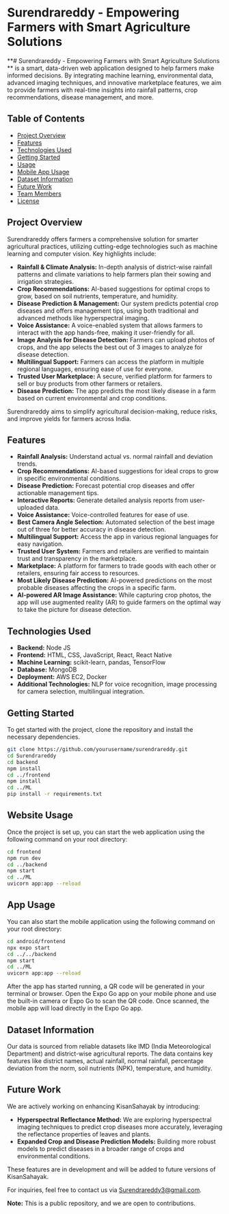 # Surendrareddy - Empowering Farmers with Smart Agriculture Solutions

**# Surendrareddy - Empowering Farmers with Smart Agriculture Solutions
** is a smart, data-driven web application designed to help farmers make informed decisions. By integrating machine learning, environmental data, advanced imaging techniques, and innovative marketplace features, we aim to provide farmers with real-time insights into rainfall patterns, crop recommendations, disease management, and more.

## Table of Contents
- [Project Overview](#project-overview)
- [Features](#features)
- [Technologies Used](#technologies-used)
- [Getting Started](#getting-started)
- [Usage](#usage)
- [Mobile App Usage](#app-usage)
- [Dataset Information](#dataset-information)
- [Future Work](#future-work)
- [Team Members](#team-members)
- [License](#license)

## Project Overview
Surendrareddy offers farmers a comprehensive solution for smarter agricultural practices, utilizing cutting-edge technologies such as machine learning and computer vision. Key highlights include:
- **Rainfall & Climate Analysis:** In-depth analysis of district-wise rainfall patterns and climate variations to help farmers plan their sowing and irrigation strategies.
- **Crop Recommendations:** AI-based suggestions for optimal crops to grow, based on soil nutrients, temperature, and humidity.
- **Disease Prediction & Management:** Our system predicts potential crop diseases and offers management tips, using both traditional and advanced methods like hyperspectral imaging.
- **Voice Assistance:** A voice-enabled system that allows farmers to interact with the app hands-free, making it user-friendly for all.
- **Image Analysis for Disease Detection:** Farmers can upload photos of crops, and the app selects the best out of 3 images to analyze for disease detection.
- **Multilingual Support:** Farmers can access the platform in multiple regional languages, ensuring ease of use for everyone.
- **Trusted User Marketplace:** A secure, verified platform for farmers to sell or buy products from other farmers or retailers.
- **Disease Prediction:** The app predicts the most likely disease in a farm based on current environmental and crop conditions.

Surendrareddy aims to simplify agricultural decision-making, reduce risks, and improve yields for farmers across India.

## Features
- **Rainfall Analysis:** Understand actual vs. normal rainfall and deviation trends.
- **Crop Recommendations:** AI-based suggestions for ideal crops to grow in specific environmental conditions.
- **Disease Prediction:** Forecast potential crop diseases and offer actionable management tips.
- **Interactive Reports:** Generate detailed analysis reports from user-uploaded data.
- **Voice Assistance:** Voice-controlled features for ease of use.
- **Best Camera Angle Selection:** Automated selection of the best image out of three for better accuracy in disease detection.
- **Multilingual Support:** Access the app in various regional languages for easy navigation.
- **Trusted User System:** Farmers and retailers are verified to maintain trust and transparency in the marketplace.
- **Marketplace:** A platform for farmers to trade goods with each other or retailers, ensuring fair access to resources.
- **Most Likely Disease Prediction:** AI-powered predictions on the most probable diseases affecting the crops in a specific farm.
- **AI-powered AR Image Assistance:** While capturing crop photos, the app will use augmented reality (AR) to guide farmers on the optimal way to take the picture for disease detection.

## Technologies Used
- **Backend:** Node JS
- **Frontend:** HTML, CSS, JavaScript, React, React Native
- **Machine Learning:** scikit-learn, pandas, TensorFlow
- **Database:** MongoDB
- **Deployment:** AWS EC2, Docker
- **Additional Technologies:** NLP for voice recognition, image processing for camera selection, multilingual integration.

## Getting Started
To get started with the project, clone the repository and install the necessary dependencies.

```bash
git clone https://github.com/yourusername/surendrareddy.git
cd Surendrareddy
cd backend
npm install
cd ../frontend
npm install
cd ../ML
pip install -r requirements.txt
```

## Website Usage
Once the project is set up, you can start the web application using the following command on your root directory:

```bash
cd frontend
npm run dev
cd ../backend
npm start
cd ../ML
uvicorn app:app --reload
```


## App Usage
You can also start the mobile application using the following command on your root directory:

```bash
cd android/frontend
npx expo start
cd ../../backend
npm start
cd ../ML
uvicorn app:app --reload
```


After the app has started running, a QR code will be generated in your terminal or browser. Open the Expo Go app on your mobile phone and use the built-in camera or Expo Go to scan the QR code. Once scanned, the mobile app will load directly in the Expo Go app.

## Dataset Information
Our data is sourced from reliable datasets like IMD (India Meteorological Department) and district-wise agricultural reports. The data contains key features like district names, actual rainfall, normal rainfall, percentage deviation from the norm, soil nutrients (NPK), temperature, and humidity.

## Future Work
We are actively working on enhancing KisanSahayak by introducing:
- **Hyperspectral Reflectance Method:** We are exploring hyperspectral imaging techniques to predict crop diseases more accurately, leveraging the reflectance properties of leaves and plants.
- **Expanded Crop and Disease Prediction Models:** Building more robust models to predict diseases in a broader range of crops and environmental conditions.

These features are in development and will be added to future versions of KisanSahayak.

For inquiries, feel free to contact us via [Surendrareddy3@gmail.com](mailto:Surendrareddy3@gmail.com).


**Note:** This is a public repository, and we are open to contributions.

